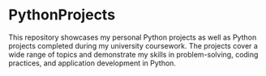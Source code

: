 # PythonProjects
This repository showcases my personal Python projects as well as Python projects completed during my university coursework. The projects cover a wide range of topics and demonstrate my skills in problem-solving, coding practices, and application development in Python.
